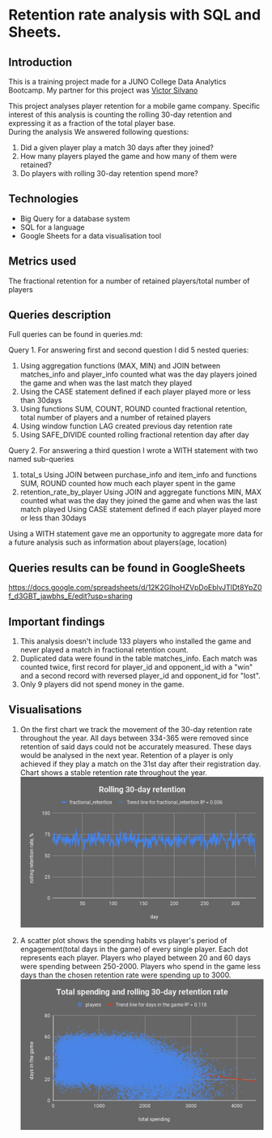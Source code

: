 # Retention rate analysis with SQL and Sheets.

## Introduction 

This is a training project made for a JUNO College Data Analytics Bootcamp. 
My partner for this project was [Victor Silvano](https://github.com/VictorSilvano/Juno-Bootcamp)

This project analyses player retention for a mobile game company. 
Specific interest of this analysis is counting the rolling 30-day retention and expressing it as a fraction of the total player base.  
During the analysis We answered following questions:
1. Did a given player play a match 30 days after they joined? 
2. How many players played the game and how many of them were retained?
3. Do players with rolling 30-day retention spend more?
 
## Technologies

- Big Query for a database system
- SQL for a language
- Google Sheets for a data visualisation tool

## Metrics used

The fractional retention for a number of retained players/total number of players

## Queries description 

Full queries can be found in queries.md:

Query 1. For answering first and second question I did 5 nested queries:
1. Using aggregation functions (MAX, MIN) and JOIN between matches_info and player_info
counted what was the day players joined the game and when was the last match they played 
2. Using the CASE statement defined if each player played more or less than 30days
3. Using functions SUM, COUNT, ROUND counted fractional retention, total number of players and a number of retained players
4. Using window function LAG created previous day retention rate
5. Using SAFE_DIVIDE counted rolling fractional retention day after day

Query 2. For answering a third question I wrote a WITH statement with two named sub-queries
1. total_s 
Using JOIN between purchase_info and item_info and functions SUM, ROUND counted how much each player spent in the game
2. retention_rate_by_player
Using JOIN and aggregate functions MIN, MAX counted what was the day they joined the game and when was the last match played 
Using CASE statement defined if each player played more or less than 30days

Using a WITH statement gave me an opportunity to aggregate more data for a future analysis
such as information about players(age, location)

## Queries results can be found in GoogleSheets

https://docs.google.com/spreadsheets/d/12K2GIhoHZVpDoEblvJTlDt8YpZ0f_d3GBT_jawbhs_E/edit?usp=sharing

## Important findings

1. This analysis doesn't include 133 players who installed the game and never played a match in fractional retention count. 
2. Duplicated data were found in the table matches_info. Each match was counted twice, first record for player_id and opponent_id with a "win" and a second record with reversed player_id and opponent_id for "lost". 
3. Only 9 players did not spend money in the game.

## Visualisations

1. On the first chart we track the movement of the 30-day retention rate throughout the year. All days between 334-365 were removed since retention of said days could not be accurately measured. These days would be analysed in the next year. Retention of a player is only achieved if they play a match on the 31st day after their registration day. Chart shows a stable retention rate throughout the year.
 ![Rolling_30-day_retention](Rolling_30-day_retention.png) 
 
2. A scatter plot shows the spending habits vs player's period of engagement(total days in the game) of every single player. Each dot represents each player. Players who played between 20 and 60 days were spending between 250-2000. Players who spend in the game less days than the chosen retention rate were spending up to 3000.  
 ![Total_spending_and_rolling_30_day_retention_rate](Total_spending_and_rolling_30_day_retention_rate.png)
